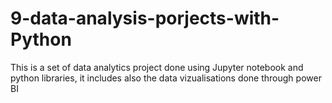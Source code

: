 # 9-data-analysis-porjects-with-Python
This is a set of data analytics project done using Jupyter notebook and python libraries, it includes also the data vizualisations done through power BI
